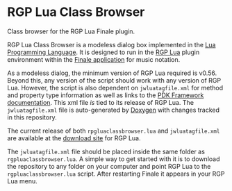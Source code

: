 # RGP Lua Class Browser
Class browser for the RGP Lua Finale plugin.

RGP Lua Class Browser is a modeless dialog box implemented in  the [Lua Programming Language](http://www.lua.org/). It is designed to run in the [RGP Lua](https://robertgpatterson.com/-fininfo/-rgplua/rgplua.html) plugin environment within the [Finale application](https://www.finalemusic.com/) for music notation.

As a modeless dialog, the minimum version of RGP Lua required is v0.56. Beyond this, any version of the script should work with any version of RGP Lua. However, the script is also dependent on `jwluatagfile.xml` for method and property type information as well as links to the [PDK Framework documentation](https://pdk.finalelua.com/index.html). This xml file *is* tied to its release of RGP Lua. The `jwluatagfile.xml` file is auto-generated by [Doxygen](https://www.doxygen.nl) with changes tracked in this repository.

The current release of both  `rpgluaclassbrowser.lua` and `jwluatagfile.xml` are available at the [download site](https://robertgpatterson.com/-fininfo/-rgplua/rgplua.html) for RGP Lua.

The `jwluatagfile.xml` file should be placed inside the same folder as `rgpluaclassbrowser.lua`. A simple way to get started with it is to download the repository to any folder on your computer and point RGP Lua to the `rgpluaclassbrowser.lua` script. After restarting Finale it appears in your RGP Lua menu.
